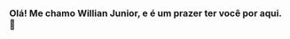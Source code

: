 ### Olá! Me chamo Willian Junior, e é um prazer ter você por aqui.  👋

<!--
**willian9jr/willian9jr** is a ✨ _special_ ✨ repository because its `README.md` (this file) appears on your GitHub profile.

Here are some ideas to get you started:

- 🔭 I’m currently working on ...
- 🌱 I’m currently learning ...
- 👯 I’m looking to collaborate on ...
- 🤔 I’m looking for help with ...
- 💬 Ask me about ...
- 📫 How to reach me: ...         
- 😄 Pronouns: ...
- ⚡ Fun fact: ...
-->

